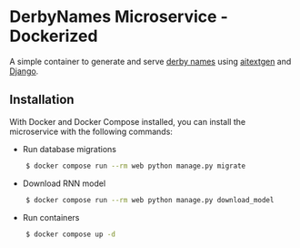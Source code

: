 # DerbyNames Microservice - Dockerized

A simple container to generate and serve [derby names](https://en.wikipedia.org/wiki/Roller_derby#Derby_names) using [aitextgen](https://docs.aitextgen.io/) and [Django](https://docs.djangoproject.com/).

## Installation

With Docker and Docker Compose installed, you can install the microservice with the following commands:


+ Run database migrations

```bash
    $ docker compose run --rm web python manage.py migrate
```

+ Download RNN model

```bash
    $ docker compose run --rm web python manage.py download_model
```

+ Run containers

```bash
    $ docker compose up -d
```
